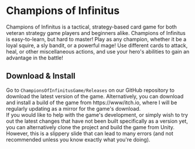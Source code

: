 # Champions of Infinitus

Champions of Infinitus is a tactical, strategy-based card game for both veteran strategy game players and beginners alike. Champions of Infinitus is easy-to-learn, but hard to master! Play as any champion, whether it be a loyal squire, a sly bandit, or a powerful mage! Use different cards to attack, heal, or other miscellaneous actions, and use your hero's abilities to gain an advantage in the battle!

## Download & Install
Go to `ChampionsOfInfinitusGame/Releases` on our GitHub repository to download the latest version of the game. Alternatively, you can download and install a build of the game from https://www/itch.io, where I will be regularly updating as a mirror for the game's download.<br>
If you would like to help with the game's development, or simply wish to try out the latest changes that have not been built specifically as a version yet, you can alternatively clone the project and build the game from Unity. However, this is a slippery slide that can lead to many errors (and not recommended unless you know exactly what you're doing).
